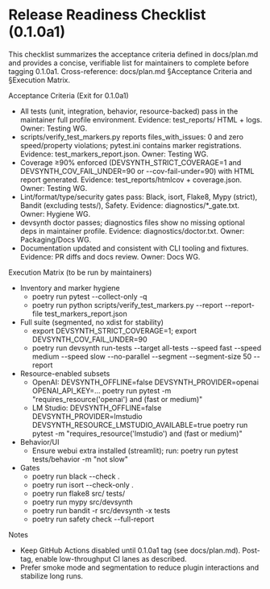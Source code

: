 # Release Readiness Checklist (0.1.0a1)

This checklist summarizes the acceptance criteria defined in docs/plan.md and provides a concise, verifiable list for maintainers to complete before tagging 0.1.0a1. Cross-reference: docs/plan.md §Acceptance Criteria and §Execution Matrix.

Acceptance Criteria (Exit for 0.1.0a1)
- All tests (unit, integration, behavior, resource-backed) pass in the maintainer full profile environment. Evidence: test_reports/ HTML + logs. Owner: Testing WG.
- scripts/verify_test_markers.py reports files_with_issues: 0 and zero speed/property violations; pytest.ini contains marker registrations. Evidence: test_markers_report.json. Owner: Testing WG.
- Coverage ≥90% enforced (DEVSYNTH_STRICT_COVERAGE=1 and DEVSYNTH_COV_FAIL_UNDER=90 or --cov-fail-under=90) with HTML report generated. Evidence: test_reports/htmlcov + coverage.json. Owner: Testing WG.
- Lint/format/type/security gates pass: Black, isort, Flake8, Mypy (strict), Bandit (excluding tests/), Safety. Evidence: diagnostics/*_gate.txt. Owner: Hygiene WG.
- devsynth doctor passes; diagnostics files show no missing optional deps in maintainer profile. Evidence: diagnostics/doctor.txt. Owner: Packaging/Docs WG.
- Documentation updated and consistent with CLI tooling and fixtures. Evidence: PR diffs and docs review. Owner: Docs WG.

Execution Matrix (to be run by maintainers)
- Inventory and marker hygiene
  - poetry run pytest --collect-only -q
  - poetry run python scripts/verify_test_markers.py --report --report-file test_markers_report.json
- Full suite (segmented, no xdist for stability)
  - export DEVSYNTH_STRICT_COVERAGE=1; export DEVSYNTH_COV_FAIL_UNDER=90
  - poetry run devsynth run-tests --target all-tests --speed fast --speed medium --speed slow --no-parallel --segment --segment-size 50 --report
- Resource-enabled subsets
  - OpenAI: DEVSYNTH_OFFLINE=false DEVSYNTH_PROVIDER=openai OPENAI_API_KEY=... poetry run pytest -m "requires_resource('openai') and (fast or medium)"
  - LM Studio: DEVSYNTH_OFFLINE=false DEVSYNTH_PROVIDER=lmstudio DEVSYNTH_RESOURCE_LMSTUDIO_AVAILABLE=true poetry run pytest -m "requires_resource('lmstudio') and (fast or medium)"
- Behavior/UI
  - Ensure webui extra installed (streamlit); run: poetry run pytest tests/behavior -m "not slow"
- Gates
  - poetry run black --check .
  - poetry run isort --check-only .
  - poetry run flake8 src/ tests/
  - poetry run mypy src/devsynth
  - poetry run bandit -r src/devsynth -x tests
  - poetry run safety check --full-report

Notes
- Keep GitHub Actions disabled until 0.1.0a1 tag (see docs/plan.md). Post-tag, enable low-throughput CI lanes as described.
- Prefer smoke mode and segmentation to reduce plugin interactions and stabilize long runs.
